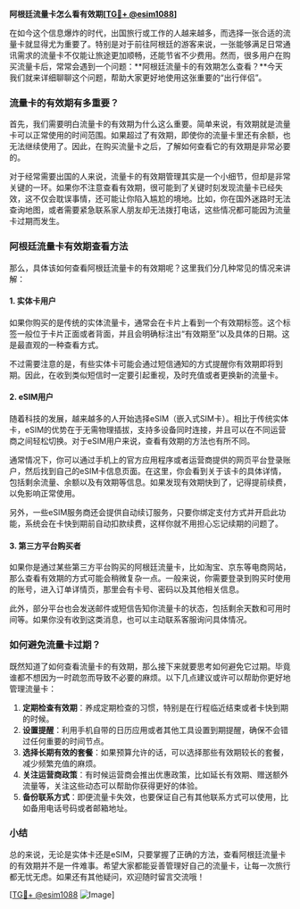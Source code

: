 **阿根廷流量卡怎么看有效期[[TG💪+ @esim1088](https://t.me/s/esim1088)]**

在如今这个信息爆炸的时代，出国旅行或工作的人越来越多，而选择一张合适的流量卡就显得尤为重要了。特别是对于前往阿根廷的游客来说，一张能够满足日常通讯需求的流量卡不仅能让旅途更加顺畅，还能节省不少费用。然而，很多用户在购买流量卡后，常常会遇到一个问题：**阿根廷流量卡的有效期怎么查看？**今天我们就来详细聊聊这个问题，帮助大家更好地使用这张重要的“出行伴侣”。

### 流量卡的有效期有多重要？

首先，我们需要明白流量卡的有效期为什么这么重要。简单来说，有效期就是流量卡可以正常使用的时间范围。如果超过了有效期，即使你的流量卡里还有余额，也无法继续使用了。因此，在购买流量卡之后，了解如何查看它的有效期是非常必要的。

对于经常需要出国的人来说，流量卡的有效期管理其实是一个小细节，但却是非常关键的一环。如果你不注意查看有效期，很可能到了关键时刻发现流量卡已经失效，这不仅会耽误事情，还可能让你陷入尴尬的境地。比如，你在国外迷路时无法查询地图，或者需要紧急联系家人朋友却无法拨打电话，这些情况都可能因为流量卡过期而发生。

### 阿根廷流量卡有效期查看方法

那么，具体该如何查看阿根廷流量卡的有效期呢？这里我们分几种常见的情况来讲解：

#### 1. **实体卡用户**
如果你购买的是传统的实体流量卡，通常会在卡片上看到一个有效期标签。这个标签一般位于卡片正面或者背面，并且会明确标注出“有效期至”以及具体的日期。这是最直观的一种查看方式。

不过需要注意的是，有些实体卡可能会通过短信通知的方式提醒你有效期即将到期。因此，在收到类似短信时一定要引起重视，及时充值或者更换新的流量卡。

#### 2. **eSIM用户**
随着科技的发展，越来越多的人开始选择eSIM（嵌入式SIM卡）。相比于传统实体卡，eSIM的优势在于无需物理插拔，支持多设备同时连接，并且可以在不同运营商之间轻松切换。对于eSIM用户来说，查看有效期的方法也有所不同。

通常情况下，你可以通过手机上的官方应用程序或者运营商提供的网页平台登录账户，然后找到自己的eSIM卡信息页面。在这里，你会看到关于该卡的具体详情，包括剩余流量、余额以及有效期等信息。如果发现有效期快到了，记得提前续费，以免影响正常使用。

另外，一些eSIM服务商还会提供自动续订服务，只要你绑定支付方式并开启此功能，系统会在卡快到期前自动扣款续费，这样你就不用担心忘记续期的问题了。

#### 3. **第三方平台购买者**
如果你是通过某些第三方平台购买的阿根廷流量卡，比如淘宝、京东等电商网站，那么查看有效期的方式可能会稍微复杂一点。一般来说，你需要登录到购买时使用的账号，进入订单详情页，那里会有卡号、密码以及其他相关信息。

此外，部分平台也会发送邮件或短信告知你流量卡的状态，包括剩余天数和可用时间等。如果你没有收到这类消息，也可以主动联系客服询问具体情况。

### 如何避免流量卡过期？

既然知道了如何查看流量卡的有效期，那么接下来就要思考如何避免它过期。毕竟谁都不想因为一时疏忽而导致不必要的麻烦。以下几点建议或许可以帮助你更好地管理流量卡：

1. **定期检查有效期**：养成定期检查的习惯，特别是在行程临近结束或者卡快到期的时候。
2. **设置提醒**：利用手机自带的日历应用或者其他工具设置到期提醒，确保不会错过任何重要的时间节点。
3. **选择长期有效的套餐**：如果预算允许的话，可以选择那些有效期较长的套餐，减少频繁充值的麻烦。
4. **关注运营商政策**：有时候运营商会推出优惠政策，比如延长有效期、赠送额外流量等，关注这些动态可以帮助你获得更好的体验。
5. **备份联系方式**：即便流量卡失效，也要保证自己有其他联系方式可以使用，比如备用电话号码或者邮箱地址。

### 小结

总的来说，无论是实体卡还是eSIM，只要掌握了正确的方法，查看阿根廷流量卡的有效期并不是一件难事。希望大家都能妥善管理好自己的流量卡，让每一次旅行都无忧无虑。如果还有其他疑问，欢迎随时留言交流哦！

[[TG💪+ @esim1088](https://t.me/s/esim1088) ![Image](https://i.postimg.cc/4NQfJmqS/Snipaste-2025-05-13-00-14-12.png)]